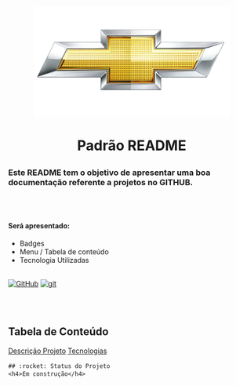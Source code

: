 <p width="100%" align= "center">
    <img src="./imagem/logo.jpeg" width="400px">
</p>


<h1 id="descricaoprojeto" align="center">Padrão README</p>

### Este README tem o objetivo de apresentar uma boa documentação referente a projetos no GITHUB.
<br><br>

#### Será apresentado:

- Badges
- Menu / Tabela de conteúdo
- Tecnologia Utilizadas
<br><br>

[![GitHub](https://img.shields.io/badge/--181717?logo=github&logoColor=ffffff)](https://github.com/)
[![git](https://img.shields.io/badge/--F05032?logo=git&logoColor=ffffff)](http://git-scm.com/)

<br><br>

## Tabela de Conteúdo

<!-- <ul>
    <li><a href="#descricaoprojeto">Descrição Projeto</a></li>
    <li><a href="#tecnologia">Tecnologias</a></li>
</ul> -->

<a href="#descricaoprojeto">Descrição Projeto</a>
    <a href="#tecnologia">Tecnologias</a>

    ## :rocket: Status do Projeto
    <h4>Em construção</h4>